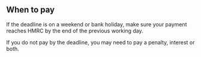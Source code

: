 ## When to pay

If the deadline is on a weekend or bank holiday, make sure your payment reaches HMRC by the end of the previous working day.

If you do not pay by the deadline, you may need to pay a penalty, interest or both.